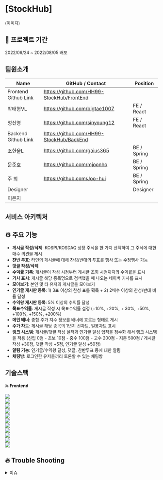 # [StockHub] 
(이미지)

## 📆 프로젝트 기간
2022/06/24 ~ 2022/08/05
배포

## 팀원소개
| Name                 | GitHub / Contact                          | Position    |
| -------------------- | --------------------------------------    | ----------- |
| Frontend Github Link | https://github.com/HH99-StockHub/FrontEnd 
| 박태형VL             |  https://github.com/bigtae1007             | FE / React  |
| 정신영               | https://github.com/sinyoung12              | FE / React  |
| Backend Github Link  | https://github.com/HH99-StockHub/BackEnd  |
| 조한울L              | https://github.com/gaius365                | BE / Spring |
| 문준호               | https://github.com/mjoonho                 | BE / Spring |
| 주 희                | https://github.com/Joo-hui                 | BE / Spring |
| Designer             |                                            | Designer   |
| 이은지               |                                            |            |


## 서비스 아키텍처


## ⚙ 주요 기능
- **게시글 작성/삭제**: KOSPI/KOSDAQ 상장 주식을 한 가지 선택하여 그 주식에 대한 매수 의견을 게시
- **찬반 투표**: 타인의 게시글에 대해 찬성/반대의 투표를 행사 또는 수정행사 가능
- **댓글 작성/삭제**
- **수익률 기록**: 게시글이 작성 시점부터 게시글 조회 시점까지의 수익률을 표시
- **기사 표시**: 게시글 해당 종목명으로 검색했을 때 나오는 네이버 기사를 표시
- **모아보기**: 본인 및 타 유저의 게시글을 모아보기
- **인기글 게시판 등록**: 1) 3표 이상의 찬성 표를 획득 + 2) 2배수 이상의 찬성/반대 비율 달성
- **수익왕 게시판 등록**: 5% 이상의 수익률 달성
- **목표수익률**: 게시글 작성 시 목표수익률 설정 (+10%, +20%, + 30%, +50%, +100%, +150%, +200%)
- **메인 배너**: 종합 주가 지수 정보를 배너에 흐르는 형태로 게시
- **주가 차트**: 게시글 해당 종목의 1년치 선차트, 일봉차트 표시
- **랭크 시스템**: 게시글/댓글 작성 실적과 인기글 달성 업적을 점수화 해서 랭크 시스템을 적용 (신입 0점 - 초보 10점 - 중수 100점 - 고수 200점 - 지존 500점 / 게시글 작성 +30점, 댓글 작성 +5점, 인기글 달성 +50점)
- **알림 기능**: 인기글/수익왕 달성, 댓글, 찬반투표 등에 대한 알림
- **채팅방**: 로그인한 유저들끼리 토론할 수 있는 채팅방

## 기술스택

#### :boom: Frontend
<img src="https://img.shields.io/badge/sockjs-1877F2?style=flat&logo=ssockjs&logoColor=white"> <br>
<img src="https://img.shields.io/badge/stomp-1877F2?style=flat&logo=stomp&logoColor=white"> <br>
<img src="https://img.shields.io/badge/Chart.js-ff6384?style=flat&logo=Chart.js&logoColor=white"> <br>
<img src="https://img.shields.io/badge/html5-E34F26?style=for-the-badge&logo=html5&logoColor=white"> <br>
<img src="https://img.shields.io/badge/css-1572B6?style=for-the-badge&logo=css3&logoColor=white"> <br>
<img src="https://img.shields.io/badge/javascript-F7DF1E?style=for-the-badge&logo=javascript&logoColor=black"> <br>
<img src="https://img.shields.io/badge/react-61DAFB?style=for-the-badge&logo=react&logoColor=black">  <br> 
<img src="https://img.shields.io/badge/redux-764ABC?style=for-the-badge&logo=redux&logoColor=purple">  <br> 
<img src="https://img.shields.io/badge/styledcomponents-DB7093?style=for-the-badge&logo=styledcomponents&logoColor=pink">  <br> 
<img src="https://img.shields.io/badge/amazons3-569A31?style=for-the-badge&logo=amazons3&logoColor=green"> <br>
<img src="https://img.shields.io/badge/github actions-2088FF?style=for-the-badge&logo=github actions&logoColor=white">

## 🔥  Trouble Shooting
<details markdown="1">
<summary>이슈 </summary>
https://github.com/HH99-StockHub/FrontEnd/issues/49<br/>
https://github.com/HH99-StockHub/FrontEnd/issues/37<br/>
https://github.com/HH99-StockHub/FrontEnd/issues/11<br/>
</details>


